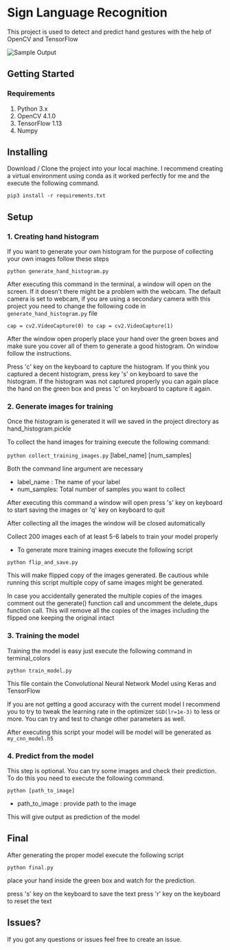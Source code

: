 # Sign Language Recognition

This project is used to detect and predict hand gestures with the help of OpenCV and TensorFlow

![Sample Output](sample.gif)

## Getting Started

### Requirements

1. Python 3.x
2. OpenCV 4.1.0
3. TensorFlow 1.13
4. Numpy

## Installing

Download / Clone the project into your local machine. I recommend creating a virtual environment using conda as it worked perfectly for me and the execute the following command.

`pip3 install -r requirements.txt`

## Setup

### 1\. Creating hand histogram

If you want to generate your own histogram for the purpose of collecting your own images follow these steps

`python generate_hand_histogram.py`

After executing this command in the terminal, a window will open on the screen. If it doesn't there might be a problem with the webcam. The default camera is set to webcam, if you are using a secondary camera with this project you need to change the following code in `generate_hand_histogram.py` file

```
cap = cv2.VideoCapture(0) to cap = cv2.VideoCapture(1)
```

After the window open properly place your hand over the green boxes and make sure you cover all of them to generate a good histogram. On window follow the instructions.

Press 'c' key on the keyboard to capture the histogram. If you think you captured a decent histogram, press key 's' on keyboard to save the histogram. If the histogram was not captured properly you can again place the hand on the green box and press 'c' on keyboard to capture it again.

### 2\. Generate images for training

Once the histogram is generated it will we saved in the project directory as hand_histogram.pickle

To collect the hand images for training execute the following command:

`python collect_training_images.py` [label_name] [num_samples]

Both the command line argument are necessary

- label_name : The name of your label
- num_samples: Total number of samples you want to collect

After executing this command a window will open press 's' key on keyboard to start saving the images or 'q' key on keyboard to quit

After collecting all the images the window will be closed automatically

Collect 200 images each of at least 5-6 labels to train your model properly

- To generate more training images execute the following script

`python flip_and_save.py`

This will make flipped copy of the images generated. Be cautious while running this script multiple copy of same images might be generated.

In case you accidentally generated the multiple copies of the images comment out the generate() function call and uncomment the delete_dups function call. This will remove all the copies of the images including the flipped one keeping the original intact

### 3\. Training the model

Training the model is easy just execute the following command in terminal_colors

`python train_model.py`

This file contain the Convolutional Neural Network Model using Keras and TensorFlow

If you are not getting a good accuracy with the current model I recommend you to try to tweak the learning rate in the optimizer `SGD(lr=1e-3)` to less or more. You can try and test to change other parameters as well.

After executing this script your model will be model will be generated as `my_cnn_model.h5`

### 4\. Predict from the model

This step is optional. You can try some images and check their prediction. To do this you need to execute the following command.

`python [path_to_image]`

- path_to_image : provide path to the image

This will give output as prediction of the model

## Final

After generating the proper model execute the following script

`python final.py`

place your hand inside the green box and watch for the prediction.

press 's' key on the keyboard to save the text press 'r' key on the keyboard to reset the text

## Issues?

If you got any questions or issues feel free to create an issue.
